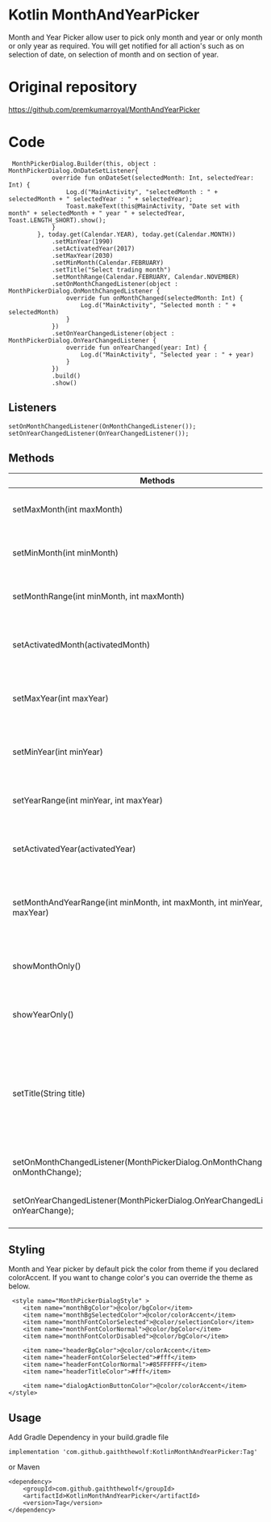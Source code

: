 # Kotlin MonthAndYearPicker

Month and Year Picker allow user to pick only month and year or only month or only year as required. You will get notified for all action's such as on selection of date, on selection of month and on section of year.

# Original repository

https://github.com/premkumarroyal/MonthAndYearPicker


# Code

     MonthPickerDialog.Builder(this, object : MonthPickerDialog.OnDateSetListener{
                override fun onDateSet(selectedMonth: Int, selectedYear: Int) {
                    Log.d("MainActivity", "selectedMonth : " + selectedMonth + " selectedYear : " + selectedYear);
                    Toast.makeText(this@MainActivity, "Date set with month" + selectedMonth + " year " + selectedYear, Toast.LENGTH_SHORT).show();
                }
            }, today.get(Calendar.YEAR), today.get(Calendar.MONTH))
                .setMinYear(1990)
                .setActivatedYear(2017)
                .setMaxYear(2030)
                .setMinMonth(Calendar.FEBRUARY)
                .setTitle("Select trading month")
                .setMonthRange(Calendar.FEBRUARY, Calendar.NOVEMBER)
                .setOnMonthChangedListener(object : MonthPickerDialog.OnMonthChangedListener {
                    override fun onMonthChanged(selectedMonth: Int) {
                        Log.d("MainActivity", "Selected month : " + selectedMonth)
                    }
                })
                .setOnYearChangedListener(object : MonthPickerDialog.OnYearChangedListener {
                    override fun onYearChanged(year: Int) {
                        Log.d("MainActivity", "Selected year : " + year)
                    }
                })
                .build()
                .show()
                        
## Listeners
    setOnMonthChangedListener(OnMonthChangedListener());
    setOnYearChangedListener(OnYearChangedListener());

## Methods
 Methods | Docs
------------ | -------------
setMaxMonth(int maxMonth) |  Maximum month that user can select.
setMinMonth(int minMonth) |  Minimum month that user can select.
setMonthRange(int minMonth, int maxMonth) | set both max and min sections.
setActivatedMonth(activatedMonth) | selected the month when picker opens.
setMaxYear(int maxYear) | Maximum year that will be shown in picker.
setMinYear(int minYear) | Minimum year that will be shown in picker.
setYearRange(int minYear, int maxYear) | set both max and min selections.
setActivatedYear(activatedYear) | selected the year when picker opens.
setMonthAndYearRange(int minMonth, int maxMonth, int minYear, int maxYear) | set month and year min and max values at once.
showMonthOnly() | Only month selection will be shown.
showYearOnly() | Only year selection will be shown.
setTitle(String title) | set the title for Month Picker Dialog. By default title will be hidden, it will be visible if value set.
setOnMonthChangedListener(MonthPickerDialog.OnMonthChangedListener onMonthChange); | Listener for select month
setOnYearChangedListener(MonthPickerDialog.OnYearChangedListener onYearChange); | Listener for year select year


## Styling

Month and Year picker by default pick the color from theme if you declared colorAccent. If you want to change color's you can override the theme as below.

     <style name="MonthPickerDialogStyle" >
        <item name="monthBgColor">@color/bgColor</item>
        <item name="monthBgSelectedColor">@color/colorAccent</item>
        <item name="monthFontColorSelected">@color/selectionColor</item>
        <item name="monthFontColorNormal">@color/bgColor</item>
        <item name="monthFontColorDisabled">@color/bgColor</item>

        <item name="headerBgColor">@color/colorAccent</item>
        <item name="headerFontColorSelected">#fff</item>
        <item name="headerFontColorNormal">#85FFFFFF</item>
        <item name="headerTitleColor">#fff</item>

        <item name="dialogActionButtonColor">@color/colorAccent</item>
    </style>


## Usage 

Add Gradle Dependency in your build.gradle file

    implementation 'com.github.gaiththewolf:KotlinMonthAndYearPicker:Tag'

or Maven

    <dependency>
	    <groupId>com.github.gaiththewolf</groupId>
	    <artifactId>KotlinMonthAndYearPicker</artifactId>
	    <version>Tag</version>
	</dependency>
   




